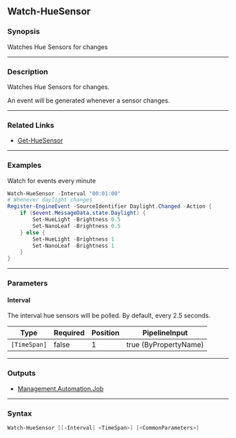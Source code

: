 Watch-HueSensor
---------------

### Synopsis
Watches Hue Sensors for changes

---

### Description

Watches Hue Sensors for changes.

An event will be generated whenever a sensor changes.

---

### Related Links
* [Get-HueSensor](Get-HueSensor.md)

---

### Examples
Watch for events every minute

```PowerShell
Watch-HueSensor -Interval "00:01:00"
# Whenever daylight changes
Register-EngineEvent -SourceIdentifier Daylight.Changed -Action {
    if ($event.MessageData.state.Daylight) {
        Set-HueLight -Brightness 0.5
        Set-NanoLeaf -Brightness 0.5
    } else {
        Set-HueLight -Brightness 1
        Set-NanoLeaf -Brightness 1
    }
}
```

---

### Parameters
#### **Interval**
The interval hue sensors will be polled.  By default, every 2.5 seconds.

|Type        |Required|Position|PipelineInput        |
|------------|--------|--------|---------------------|
|`[TimeSpan]`|false   |1       |true (ByPropertyName)|

---

### Outputs
* [Management.Automation.Job](https://learn.microsoft.com/en-us/dotnet/api/System.Management.Automation.Job)

---

### Syntax
```PowerShell
Watch-HueSensor [[-Interval] <TimeSpan>] [<CommonParameters>]
```
